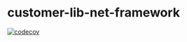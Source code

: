 # customer-lib-net-framework
[![codecov](https://codecov.io/gh/poiasd3241/customer-lib-net-framework/branch/main/graph/badge.svg?token=F7D4DEA015)](https://codecov.io/gh/poiasd3241/customer-lib-net-framework)
